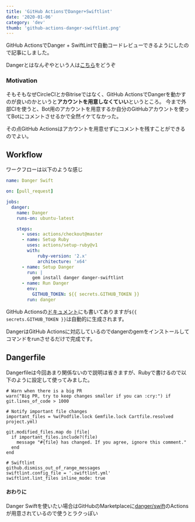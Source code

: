 ```yaml
---
title: 'GitHub ActionsでDanger+Swiftlint'
date: '2020-01-06'
category: 'dev'
thumb: 'github-actions-danger-swiftlint.png'
---
```


GitHub ActionsでDanger + SwiftLintで自動コードレビューできるようにしたので記事にしました。

Dangerとはなんぞやという人は[こちら](https://github.com/danger/danger)をどうぞ

### Motivation
そもそもなぜCircleCIとかBitriseではなく、GitHub ActionsでDangerを動かすのが良いのかというと**アカウントを用意しなくていい**というところ。
今まで外部CIを使うと、Bot用のアカウントを用意するか自分のGitHubアカウントを使ってBotにコメントさせるかで全然イケてなかった。

その点GitHub Actionsはアカウントを用意せずにコメントを残すことができるのでよい。

## Workflow
ワークフローは以下のような感じ

```yml:title=.github/workflows/danger_swift.yml
name: Danger Swift

on: [pull_request]

jobs:
  danger:
    name: Danger
    runs-on: ubuntu-latest

    steps:
      - uses: actions/checkout@master
      - name: Setup Ruby
        uses: actions/setup-ruby@v1
        with:
            ruby-version: '2.x'
            architecture: 'x64'
      - name: Setup Danger
        run: |
          gem install danger danger-swiftlint
      - name: Run Danger
        env:
          GITHUB_TOKEN: ${{ secrets.GITHUB_TOKEN }}
        run: danger
```

GitHub Actionsの[ドキュメント](https://help.github.com/ja/actions/automating-your-workflow-with-github-actions/authenticating-with-the-github_token)にも書いてありますが`${{ secrets.GITHUB_TOKEN }}`は自動的に生成されます。

DangerはGitHub Actionsに対応しているのでdangerのgemをインストールしてコマンドをrunさせるだけで完成です。

## Dangerfile
Dangerfileは今回あまり関係ないので説明は省きますが、Rubyで書けるので以下のように設定して使ってみました。


```ruby:title=Dangerfile
# Warn when there is a big PR
warn("Big PR, try to keep changes smaller if you can :cry:") if git.lines_of_code > 1000

# Notify important file changes
important_files = %w(Podfile.lock Gemfile.lock Cartfile.resolved project.yml)

git.modified_files.map do |file|
  if important_files.include?(file)
    message "#{file} has changed. If you agree, ignore this comment."
  end
end

# Swiftlint
github.dismiss_out_of_range_messages
swiftlint.config_file = '.swiftlint.yml'
swiftlint.lint_files inline_mode: true
```

#### おわりに
Danger Swiftを使いたい場合はGitHubのMarketplaceに[danger/swift](https://github.com/marketplace/actions/danger-swift)のActionsが用意されているので使うとラクっぽい
